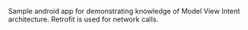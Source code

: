 Sample android app for demonstrating knowledge of Model View Intent architecture.
Retrofit is used for network calls.

